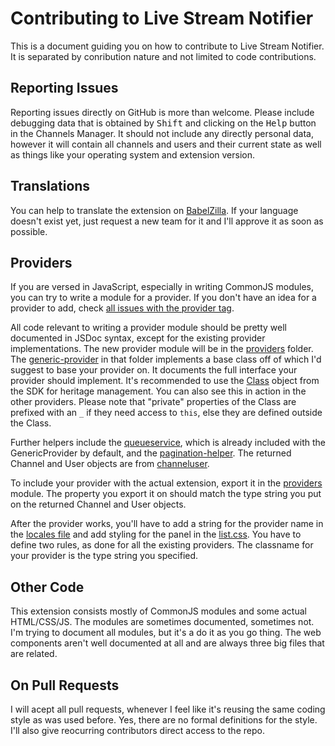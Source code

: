 # Contributing to Live Stream Notifier
This is a document guiding you on how to contribute to Live Stream Notifier. It
is separated by conribution nature and not limited to code contributions.

## Reporting Issues
Reporting issues directly on GitHub is more than welcome. Please include
debugging data that is obtained by <kbd>Shift</kbd> and clicking on the <samp>Help</samp>
button in the Channels Manager. It should not include any directly personal data,
however it will contain all channels and users and their current state as well
as things like your operating system and extension version.

## Translations
You can help to translate the extension on [BabelZilla](https://www.transifex.com/freaktechnik/live-stream-notifier).
If your language doesn't exist yet, just request a new team for it and I'll
approve it as soon as possible.

## Providers
If you are versed in JavaScript, especially in writing CommonJS modules, you can try to write a module for a provider. If you don't have an idea for a provider to add, check [all issues with the provider tag](https://github.com/freaktechnik/justintv-stream-notifications/labels/provider).

All code relevant to writing a provider module should be pretty well documented in JSDoc syntax, except for the existing provider implementations.
The new provider module will be in the [providers](lib/providers/) folder. The [generic-provider](lib/providers/generic-provider.js) in that folder implements a base class off of which I'd suggest to base your provider on. It documents the full interface your provider should implement. It's recommended to use the [Class](https://developer.mozilla.org/en-US/Add-ons/SDK/Low-Level_APIs/core_heritage#Class) object from the SDK for heritage management. You can also see this in action in the other providers. Please note that "private" properties of the Class are prefixed with an `_` if they need access to `this`, else they are defined outside the Class.

Further helpers include the [queueservice](/lib/queueservice.js), which is already included with the GenericProvider by default, and the [pagination-helper](/lib/pagination-helper.js). The returned Channel and User objects are from [channeluser](/lib/channeluser.js).

To include your provider with the actual extension, export it in the [providers](/lib/providers.js) module. The property you export it on should match the type string you put on the returned Channel and User objects.

After the provider works, you'll have to add a string for the provider name in the [locales file](/locale/en.properties#L29) and add styling for the panel in the [list.css](/data/list.css#L147). You have to define two rules, as done for all the existing providers. The classname for your provider is the type string you specified.

## Other Code
This extension consists mostly of CommonJS modules and some actual HTML/CSS/JS.
The modules are sometimes documented, sometimes not. I'm trying to document all
modules, but it's a do it as you go thing. The web components aren't well
documented at all and are always three big files that are related.

## On Pull Requests
I will acept all pull requests, whenever I feel like it's reusing the same
coding style as was used before. Yes, there are no formal definitions for the
style. I'll also give reocurring contributors direct access to the repo.
